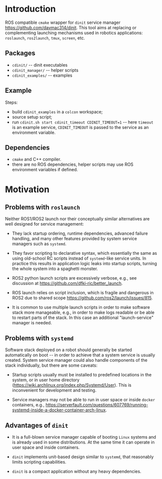Introduction
============

ROS compatible `cmake` wrapper for `dinit` service manager
<https://github.com/davmac314/dinit>. This tool aims at replacing or
complementing launching mechanisms used in robotics applications: `roslaunch`,
`ros2launch`, `tmux`, `screen`, etc.

Packages
--------

- `cdinit/` -- dinit executables
- `cdinit_manager/` -- helper scripts
- `cdinit_examples/` -- examples

Example
-------

Steps:
- build `cdinit_examples` in a `colcon` workspace;
- source setup script;
- run `cdinit.sh start cdinit_timeout CDINIT_TIMEOUT=1` -- here `timeout` is an
  example service, `CDINIT_TIMEOUT` is passed to the service as an environment
  variable.

Dependencies
------------

- `cmake` and C++ compiler.
- there are no ROS dependencies, helper scripts may use ROS environment
  variables if defined.


Motivation
==========

Problems with `roslaunch`
-------------------------

Neither ROS1/ROS2 launch nor their conceptually similar alternatives are well
designed for service management:

- They lack startup ordering, runtime dependencies, advanced failure handling,
  and many other features provided by system service managers such as
  `systemd`.

- They favor scripting to declarative syntax, which essentially the same as
  using old-school RC scripts instead of `systemd`-like service units. In
  practice this results in application logic leaks into startup scripts,
  turning the whole system into a spaghetti monster.

- ROS2 python launch scripts are excessively verbose, e.g., see discussion at
  <https://github.com/dfki-ric/better_launch>.

- ROS launch relies on script inclusion, which is fragile and dangerous in ROS2
  due to shared scope <https://github.com/ros2/launch/issues/815>.

- It is common to use multiple launch scripts in order to make software stack
  more manageable, e.g., in order to make logs readable or be able to restart
  parts of the stack. In this case an additional "launch-service" manager is
  needed.


Problems with `systemd`
-----------------------

Software stack deployed on a robot should generally be started automatically on
boot -- in order to achieve that a system service is usually created. System
service manager could also handle components of the stack individually, but
there are some caveats:

- Startup scripts usually must be installed to predefined locations in the
  system, or in user home directory
  (<https://wiki.archlinux.org/index.php/Systemd/User>). This is inconvenient
  for development and testing.

- Service managers may not be able to run in user space or inside `docker`
  containers, e.g.,
  <https://serverfault.com/questions/607769/running-systemd-inside-a-docker-container-arch-linux>.


Advantages of `dinit`
---------------------

- It is a full-blown service manager capable of booting `Linux` systems and is
  already used in some distributions. At the same time it can operate in user
  space and inside containers.

- `dinit` implements unit-based design similar to `systemd`, that reasonably
  limits scripting capabilities.

- `dinit` is a compact application without any heavy dependencies.

